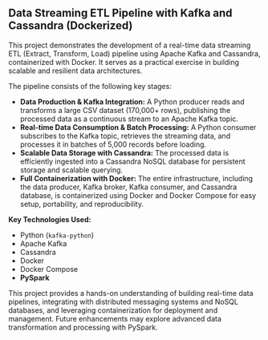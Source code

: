 ## Data Streaming ETL Pipeline with Kafka and Cassandra (Dockerized)

This project demonstrates the development of a real-time data streaming ETL (Extract, Transform, Load) pipeline using Apache Kafka and Cassandra, containerized with Docker. It serves as a practical exercise in building scalable and resilient data architectures.

The pipeline consists of the following key stages:

* **Data Production & Kafka Integration:** A Python producer reads and transforms a large CSV dataset (170,000+ rows), publishing the processed data as a continuous stream to an Apache Kafka topic.
* **Real-time Data Consumption & Batch Processing:** A Python consumer subscribes to the Kafka topic, retrieves the streaming data, and processes it in batches of 5,000 records before loading.
* **Scalable Data Storage with Cassandra:** The processed data is efficiently ingested into a Cassandra NoSQL database for persistent storage and scalable querying.
* **Full Containerization with Docker:** The entire infrastructure, including the data producer, Kafka broker, Kafka consumer, and Cassandra database, is containerized using Docker and Docker Compose for easy setup, portability, and reproducibility.

**Key Technologies Used:**

* Python (`kafka-python`)
* Apache Kafka
* Cassandra
* Docker
* Docker Compose
* **PySpark**

This project provides a hands-on understanding of building real-time data pipelines, integrating with distributed messaging systems and NoSQL databases, and leveraging containerization for deployment and management. Future enhancements may explore advanced data transformation and processing with PySpark.
